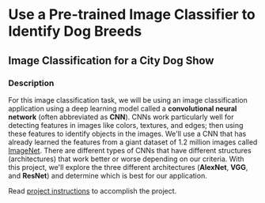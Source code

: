 # Use a Pre-trained Image Classifier to Identify Dog Breeds

## Image Classification for a City Dog Show

### Description
For this image classification task, we will be using an image classification application using a deep learning model called a **convolutional neural network** (often abbreviated as **CNN**). CNNs work particularly well for detecting features in images like colors, textures, and edges; then using these features to identify objects in the images. We'll use a CNN that has already learned the features from a giant dataset of 1.2 million images called [ImageNet](https://image-net.org/). There are different types of CNNs that have different structures (architectures) that work better or worse depending on our criteria. With this project, we'll explore the three different architectures (**AlexNet**, **VGG**, and **ResNet**) and determine which is best for our application.

Read [project instructions](https://github.com/Jonikulov/ai-programming-python/blob/main/project-1-use-pre-trained-image-classifier/project_instructions.md) to accomplish the project.